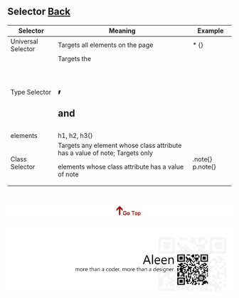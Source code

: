 ## Selector [Back](./../JavaScript.md)

Selector|Meaning|Example
----|----|----
Universal Selector|Targets all elements on the page|* {}
Type Selector|Targets the <h1>, <h2> and <h3>
elements|h1, h2, h3{}
Class Selector|Targets any element whose class attribute has a value of note; Targets only <p> elements whose class attribute has a value of note|.note{} p.note{}


<a href="#" style="left:200px;"><img src="./../../../pic/gotop.png"></a>
=====
<a href="http://aleen42.github.io/" target="_blank" ><img src="./../../../pic/tail.gif"></a>